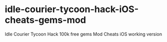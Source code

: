 # idle-courier-tycoon-hack-iOS-cheats-gems-mod
Idle Courier Tycoon Hack 100k free gems Mod Cheats iOS working version
